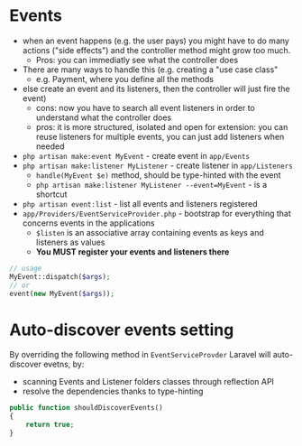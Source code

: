 # Events

* when an event happens (e.g. the user pays) you might have to do many actions ("side effects") and the controller method might grow too much. 
  * Pros: you can immediatly see what the controller does
* There are many ways to handle this (e.g. creating a "use case class"
  * e.g. Payment, where you define all the methods
* else create an event and its listeners, then the controller will just fire the event)
  * cons: now you have to search all event listeners in order to understand what the controller does
  * pros: it is more structured, isolated and open for extension: you can reuse listeners for multiple events, you can just add listeners when needed
* `php artisan make:event MyEvent` - create event in `app/Events`
* `php artisan make:listener MyListener` - create listener in `app/Listeners`
  * `handle(MyEvent $e)` method, should be type-hinted with the event
  * `php artisan make:listener MyListener --event=MyEvent` - is a shortcut
* `php artisan event:list` - list all events and listeners registered
* `app/Providers/EventServiceProvider.php` - bootstrap for everything that concerns events in the applications
  * `$listen` is an associative array containing events as keys and listeners as values
  * __You MUST register your events and listeners there__

```php
// usage
MyEvent::dispatch($args);
// or
event(new MyEvent($args));
```

# Auto-discover events setting

By overriding the following method in `EventServiceProvder` Laravel will auto-discover evetns, by:

* scanning Events and Listener folders classes through reflection API
* resolve the dependencies thanks to type-hinting

```php
public function shouldDiscoverEvents()
{
    return true;
}
```